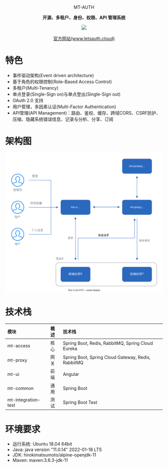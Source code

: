 <p align="center" >
    MT-AUTH
</p>
<p align="center">
  <strong>开源、多租户、身份、权限、API 管理系统</strong>
</p>
<p align="center">
    <img src="https://img.shields.io/github/last-commit/publicdevop2019/mt-auth.svg?style=flat-square" />
</p>
<p align="center" >
    <a href="https://www.letsauth.cloud">官方网站(www.letsauth.cloud)</a>
</p>

# 特色

- 事件驱动架构(Event driven architecture)
- 基于角色的权限控制(Role-Based Access Control)
- 多租户(Multi-Tenancy)
- 单点登录(Single-Sign on)与单点登出(Single-Sign out)
- OAuth 2.0 支持
- 用户管理，多因素认证(Multi-Factor Authentication)
- API管理(API Management)：路由、鉴权、缓存、跨域CORS、CSRF防护、压缩、隐藏系统错误信息、记录与分析、分享、订阅

# 架构图

![arthitecture](./doc/arthitecture/architecture.drawio.svg)

# 技术栈

| 模块                  | 概述  | 技术栈                                                          |  
|:--------------------|:----|:-------------------------------------------------------------|
| mt-access           | 核心  | Spring Boot, Redis, RabbitMQ, Spring Cloud Eureka            |
| mt-proxy            | 网关  | Spring Boot, Spring Cloud Gateway, Redis, RabbitMQ           |
| mt-ui               | 前端  | Angular                                                      |
| mt-common           | 通用  | Spring Boot                                                  |
| mt-integration-test | 测试  | Spring Boot Test                                             |

 
# 环境要求

- 运行系统: Ubuntu 18.04 64bit
- Java: java version "11.0.14" 2022-01-18 LTS
- JDK: hirokimatsumoto/alpine-openjdk-11
- Maven: maven:3.6.3-jdk-11